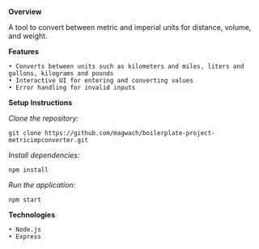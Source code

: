 **Overview**

A tool to convert between metric and imperial units for distance, volume, and weight.

**Features**

    • Converts between units such as kilometers and miles, liters and gallons, kilograms and pounds
    • Interactive UI for entering and converting values
    • Error handling for invalid inputs

**Setup Instructions**

_Clone the repository:_

    git clone https://github.com/magwach/boilerplate-project-metricimpconverter.git  
    
_Install dependencies:_

    npm install  
    
_Run the application:_

    npm start 
    
**Technologies**

    • Node.js
    • Express
